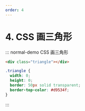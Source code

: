 ```yaml
---
order: 4
---
```

# 4. CSS 画三角形

::: normal-demo CSS 画三角形

```html
<div class="triangle"></div>
```

```css
.triangle {
  width: 0;
  height: 0;
  border: 50px solid transparent;
  border-top-color: #d9534f;
}
```

:::
